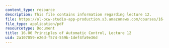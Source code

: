 ```yaml
---
content_type: resource
description: This file contains information regarding lecture 12.
file: https://ol-ocw-studio-app-production.s3.amazonaws.com/courses/16-06-principles-of-automatic-control-fall-2012/2a107059e26df574559b1def4fa9e36d_MIT16_06F12_Lecture_12.pdf
file_type: application/pdf
resourcetype: Document
title: 16.06 Principles of Automatic Control, Lecture 12
uid: 2a107059-e26d-f574-559b-1def4fa9e36d
---
```


